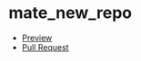 # mate_new_repo

- [Preview](https://stasianich.github.io/mate_new_repo/)
- [Pull Request](https://github.com/stasianich/mate_new_repo/pull/1/files)